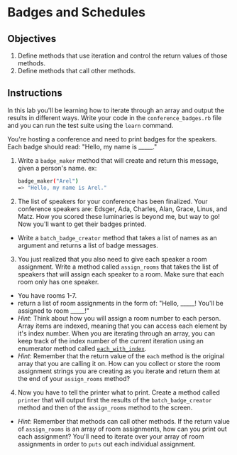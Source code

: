 # Badges and Schedules

## Objectives

1. Define methods that use iteration and control the return values of those methods.
2. Define methods that call other methods.

## Instructions

In this lab you'll be learning how to iterate through an array and output the results in different ways. Write your code in the `conference_badges.rb` file and you can run the test suite using the `learn` command.

You're hosting a conference and need to print badges for the speakers. Each badge should read: "Hello, my name is _____."

1. Write a `badge_maker` method that will create and return this message, given a person's name.
ex:

    ```bash
    badge_maker("Arel")
    => "Hello, my name is Arel."
    ```

2. The list of speakers for your conference has been finalized. Your conference speakers are: Edsger, Ada, Charles, Alan, Grace, Linus, and Matz. How you scored these luminaries is beyond me, but way to go! Now you'll want to get their badges printed.
    
  * Write a `batch_badge_creator` method that takes a list of names as an argument and returns a list of badge messages. 

3. You just realized that you also need to give each speaker a room assignment. Write a method called `assign_rooms` that takes the list of speakers that will assign each speaker to a room. Make sure that each room only has one speaker.
  * You have rooms 1-7. 
  * return a list of room assignments in the form of: "Hello, _____! You'll be assigned to room _____!"
  *  *Hint*: Think about how you will assign a room number to each person. Array items are indexed, meaning that you can access each element by it's index number. When you are iterating through an array, you can keep track of the index number of the current iteration using an enumerator method called [`each_with_index`](http://ruby-doc.org/core-2.2.2/Enumerable.html#method-i-each_with_index).
  * *Hint*: Remember that the return value of the `each` method is the original array that you are calling it on. How can you collect or store the room assignment strings you are creating as you iterate and return them at the end of your `assign_rooms` method?

4. Now you have to tell the printer what to print. Create a method called `printer` that will output first the results of the `batch_badge_creator` method and then of the `assign_rooms` method to the screen. 
  * *Hint*: Remember that methods can call other methods. If the return value of `assign_rooms` is an array of room assignments, how can you print out each assignment? You'll need to iterate over your array of room assignments in order to `puts` out each individual assignment. 



